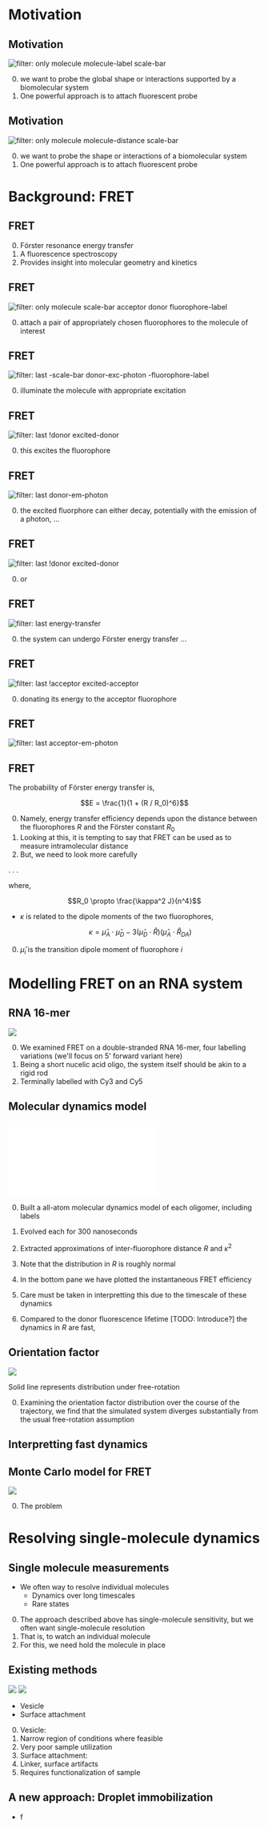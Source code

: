 # Motivation

## Motivation

![`filter: only molecule molecule-label scale-bar`](figures/fret.svg)

 0. we want to probe the global shape or interactions supported by a biomolecular system
 0. One powerful approach is to attach fluorescent probe

## Motivation

![`filter: only molecule molecule-distance scale-bar`](figures/fret.svg)

 0. we want to probe the shape or interactions of a biomolecular system
 0. One powerful approach is to attach fluorescent probe

# Background: FRET
## FRET

 0. Fӧrster resonance energy transfer
 0. A fluorescence spectroscopy
 0. Provides insight into molecular geometry and kinetics

## FRET

![`filter: only molecule scale-bar acceptor donor fluorophore-label`](figures/fret.svg)

 0. attach a pair of appropriately chosen fluorophores to the molecule of interest
 
## FRET

![`filter: last -scale-bar donor-exc-photon -fluorophore-label`](figures/fret.svg)

 0. illuminate the molecule with appropriate excitation

## FRET

![`filter: last !donor excited-donor`](figures/fret.svg)

 0. this excites the fluorophore

## FRET

![`filter: last donor-em-photon`](figures/fret.svg)

 0. the excited fluorphore can either decay, potentially with the emission of a photon, ...

## FRET

![`filter: last !donor excited-donor`](figures/fret.svg)

 0. or

## FRET

![`filter: last energy-transfer`](figures/fret.svg)

 0. the system can undergo Fӧrster energy transfer ...
 
## FRET

![`filter: last !acceptor excited-acceptor`](figures/fret.svg)

 0. donating its energy to the acceptor fluorophore

## FRET

![`filter: last acceptor-em-photon`](figures/fret.svg)

## FRET

The probability of Fӧrster energy transfer is,

$$E = \frac{1}{1 + (R / R_0)^6}$$

 0. Namely, energy transfer efficiency depends upon the distance
    between the fluorophores $R$ and the Fӧrster constant $R_0$
 0. Looking at this, it is tempting to say that FRET can be used as to
    measure intramolecular distance
 0. But, we need to look more carefully

. . .

where,

$$R_0 \propto \frac{\kappa^2 J}{n^4}$$

 * $\kappa$ is related to the dipole moments of the two fluorophores,
 
     $$\kappa = \hat\mu_A \cdot \hat\mu_D - 3 (\hat\mu_D \cdot \hat R) (\hat\mu_A \cdot \hat R_{DA})$$

 0. $\hat \mu_i$ is the transition dipole moment of fluorophore $i$

# Modelling FRET on an RNA system

## RNA 16-mer

![](figures/rna.png)

 0. We examined FRET on a double-stranded RNA 16-mer, four labelling
    variations (we'll focus on 5' forward variant here)
 0. Being a short nucelic acid oligo, the system itself should be akin to a rigid rod
 0. Terminally labelled with Cy3 and Cy5

## Molecular dynamics model

![](figures/timeseries-fwd5-R0_58-0300ns.pdf)

 0. Built a all-atom molecular dynamics model of each oligomer, including labels
 0. Evolved each for 300 nanoseconds
 0. Extracted approximations of inter-fluorophore distance $R$ and $\kappa^2$
 0. Note that the distribution in $R$ is roughly normal

 0. In the bottom pane we have plotted the instantaneous FRET efficiency
 0. Care must be taken in interpretting this due to the timescale of these dynamics
 0. Compared to the donor fluorescence lifetime [TODO: Introduce?] the dynamics in $R$ are fast, 

## Orientation factor

![](figures/kappa-hist-5.svg)

Solid line represents distribution under free-rotation

 0. Examining the orientation factor distribution over the course of
    the trajectory, we find that the simulated system diverges
    substantially from the usual free-rotation assumption

## Interpretting fast dynamics

 
## Monte Carlo model for FRET

![](figures/fret_processes.svg)

 0. The problem

# Resolving single-molecule dynamics
## Single molecule measurements

 * We often way to resolve individual molecules
   * Dynamics over long timescales
   * Rare states
 
 0. The approach described above has single-molecule sensitivity, but
    we often want single-molecule resolution
 0. That is, to watch an individual molecule
 0. For this, we need hold the molecule in place
 
## Existing methods

![](figures/vesicle.svg)
![](figures/surface-attachment.svg)

 * Vesicle
 * Surface attachment

 0. Vesicle:
   0. Narrow region of conditions where feasible
   0. Very poor sample utilization
 0. Surface attachment:
   0. Linker, surface artifacts
   0. Requires functionalization of sample

## A new approach: Droplet immobilization

 * f

## 
